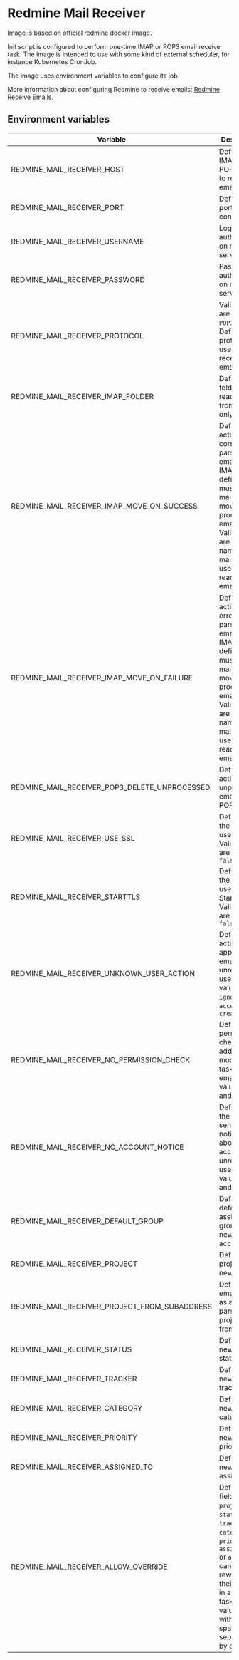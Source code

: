 # Redmine Mail Receiver

Image is based on official redmine docker image.

Init script is configured to perform one-time IMAP or POP3 email receive task.
The image is intended to use with some kind of external scheduler,
for instance Kubernetes CronJob.

The image uses environment variables to configure its job.

More information about configuring Redmine to receive emails:  [Redmine Receive Emails](https://www.redmine.org/projects/redmine/wiki/RedmineReceivingEmails).

## Environment variables


| Variable                                      | Description                                                                                                                                                                                                      |
| --------------------------------------------- | ---------------------------------------------------------------------------------------------------------------------------------------------------------------------------------------------------------------- |
| REDMINE_MAIL_RECEIVER_HOST                    | Defines an IMAP or POP3 server to receiver emails from                                                                                                                                                           |
| REDMINE_MAIL_RECEIVER_PORT                    | Defines TCP port to connect to                                                                                                                                                                                   |
| REDMINE_MAIL_RECEIVER_USERNAME                | Login to authenticate on mail server                                                                                                                                                                             |
| REDMINE_MAIL_RECEIVER_PASSWORD                | Password to authenticate on mail server                                                                                                                                                                          |
| REDMINE_MAIL_RECEIVER_PROTOCOL                | Valid values are `IMAP` or `POP3`. Defines protocol to use to receive emails                                                                                                                                     |
| REDMINE_MAIL_RECEIVER_IMAP_FOLDER             | Defines a folder to read emails from (IMAP only)                                                                                                                                                                 |
| REDMINE_MAIL_RECEIVER_IMAP_MOVE_ON_SUCCESS    | Defines action after correct parsing of email for IMAP only. if defined must set a mailbox to move the processed emails to. Valid values are mailbox names for mail account used for reading emails from         |
| REDMINE_MAIL_RECEIVER_IMAP_MOVE_ON_FAILURE    | Defines action after error of parsing of email for IMAP only. if defined must set a mailbox to move the processed emails to. Valid values are mailbox names for mail account used for reading emails from        |
| REDMINE_MAIL_RECEIVER_POP3_DELETE_UNPROCESSED | Defines action with unprocessed emails for POP3 only                                                                                                                                                             |
| REDMINE_MAIL_RECEIVER_USE_SSL                 | Defines if the receiver uses SSL. Valid values are `true` and `false`                                                                                                                                            |
| REDMINE_MAIL_RECEIVER_STARTTLS                | Defines if the receiver uses StartTLS. Valid values are `true` and `false`                                                                                                                                       |
| REDMINE_MAIL_RECEIVER_UNKNOWN_USER_ACTION     | Defines action to apply to emails from unregistered users. Valid values are `ignore`, `accept`, `create`                                                                                                         |
| REDMINE_MAIL_RECEIVER_NO_PERMISSION_CHECK     | Defines permission check on addind modifying tasks by email. Valid values are `0` and `1`                                                                                                                        |
| REDMINE_MAIL_RECEIVER_NO_ACCOUNT_NOTICE       | Defines if the receiver sends email notification about a new account for unregistered user. Valid values are `0` and `1`                                                                                         |
| REDMINE_MAIL_RECEIVER_DEFAULT_GROUP           | Defines default assigned to group for new user accounts                                                                                                                                                          |
| REDMINE_MAIL_RECEIVER_PROJECT                 | Defines project for a new task                                                                                                                                                                                   |
| REDMINE_MAIL_RECEIVER_PROJECT_FROM_SUBADDRESS | Defines email to use as a base for parsing project id from it                                                                                                                                                    |
| REDMINE_MAIL_RECEIVER_STATUS                  | Defines a new tasks status                                                                                                                                                                                       |
| REDMINE_MAIL_RECEIVER_TRACKER                 | Defines a new task tracker                                                                                                                                                                                       |
| REDMINE_MAIL_RECEIVER_CATEGORY                | Defines a new task category                                                                                                                                                                                      |
| REDMINE_MAIL_RECEIVER_PRIORITY                | Defines a new task priority                                                                                                                                                                                      |
| REDMINE_MAIL_RECEIVER_ASSIGNED_TO             | Defines a new task assignee                                                                                                                                                                                      |
| REDMINE_MAIL_RECEIVER_ALLOW_OVERRIDE          | Defines fields from `project`, `status`, `tracker`, `category`, `priority`, `assigned_to` or `all` which can be rewritten by their values in a new task. Valid value is a list without spaces separated by comma |

